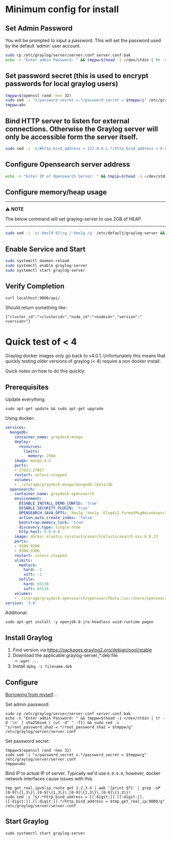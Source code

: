 # Minimum config for install

## Set Admin Password

You will be prompted to input a password. This will set the password used by the default ‘admin’ user account.

```sh
sudo cp /etc/graylog/server/server.conf server.conf.bak
echo -n "Enter admin Password: " && tmppw=$(head -1 </dev/stdin | tr -d '\n' | sha256sum | cut -d" " -f1) && sudo sed -i "s/root_password_sha2 =.*/root_password_sha2 = $tmppw/g" /etc/graylog/server/server.conf

```

## Set password secret (this is used to encrypt passwords for local graylog users)

```sh
tmppw=$(openssl rand -hex 32)
sudo sed -i "s/password_secret =.*/password_secret = $tmppw/g" /etc/graylog/server/server.conf
tmppw=abc

```

## Bind HTTP server to listen for external connections. Otherwise the Graylog server will only be accessible form the server itself.

```sh
sudo sed -i 's/#http_bind_address = 127.0.0.1.*/http_bind_address = 0.0.0.0:9000/g' /etc/graylog/server/server.conf

```

## Configure Opensearch server address

```sh
echo -n "Enter IP of Opensearch Server: " && tmpip=$(head -1 </dev/stdin) && sudo sed -i "s/#elasticsearch_hosts = .*/elasticsearch_hosts = http\:\/\/$tmpip\:9200/g" /etc/graylog/server/server.conf

```

## Configure memory/heap usage

---
⚠️ **NOTE**

The below command will set graylog-server to use 2GB of HEAP.

---

```sh
sudo sed -i 's/-Xmx[0-9]\+g /-Xmx2g /g' /etc/default/graylog-server && sudo sed -i 's/-Xms[0-9]\+g /-Xms2g /g' /etc/default/graylog-server

```

## Enable Service and Start

```sh
sudo systemctl daemon-reload
sudo systemctl enable graylog-server
sudo systemctl start graylog-server

```

## Verify Completion

```sh
curl localhost:9000/api/

```

Should return something like:

```
{"cluster_id":"<clusterid>","node_id":"<nodeid>","version":"<version>"}
```

# Quick test of < 4

Graylog docker images only go back to v4.0.1. Unfortunately this means that quickly testing older versions of graylog (< 4) require a non docker install.

Quick notes on how to do this quickly:

## Prerequisites

Update everything: 

```
sudo apt-get update && sudo apt-get upgrade
```

Using docker:

```yml
services:
  mongodb:
    container_name: graydock-mongo
    deploy:
      resources:
        limits:
          memory: 256m
    image: mongo:4.2
    ports:
    - 27021:27017
    restart: unless-stopped
    volumes:
    - ./storage/graydock-mongo/mongodb:/data/db
  opensearch:
    container_name: graydock-opensearch
    environment:
      DISABLE_INSTALL_DEMO_CONFIG: 'true'
      DISABLE_SECURITY_PLUGIN: 'true'
      OPENSEARCH_JAVA_OPTS: -Xms1g -Xmx1g -Dlog4j2.formatMsgNoLookups=true
      action.auto_create_index: 'false'
      bootstrap.memory_lock: 'true'
      discovery.type: single-node
      http.host: 0.0.0.0
    image: docker.elastic.co/elasticsearch/elasticsearch-oss:6.8.23
    ports:
    - 9200:9200
    - 9300:9300
    restart: unless-stopped
    ulimits:
      memlock:
        hard: -1
        soft: -1
      nofile:
        hard: 65536
        soft: 65536
    volumes:
    - ./storage/graydock-opensearch/opensearchdata:/usr/share/opensearch/data
version: '3.8'
```

Additional:

```
sudo apt-get install -y openjdk-8-jre-headless uuid-runtime pwgen
```

## Install Graylog

1. Find version via https://packages.graylog2.org/debian/pool/stable
2. Download the applicable graylog-server_*.deb file
    * `wget ...`
3. Install
    `dpkg -i filename.deb`

## Configure

[Borrowing from myself](https://github.com/Graylog2/se-poc-docs/blob/main/src/On%20Prem%20POC/installing%20graylog-server.md)...

Set admin password:

```
sudo cp /etc/graylog/server/server.conf server.conf.bak
echo -n "Enter admin Password: " && tmppw=$(head -1 </dev/stdin | tr -d '\n' | sha256sum | cut -d" " -f1) && sudo sed -i "s/root_password_sha2 =.*/root_password_sha2 = $tmppw/g" /etc/graylog/server/server.conf
```

Set password secret:

```
tmppw=$(openssl rand -hex 32)
sudo sed -i "s/password_secret =.*/password_secret = $tmppw/g" /etc/graylog/server/server.conf
tmppw=abc
```

Bind IP to actual IP of server. Typically we'd use `0.0.0.0`, however, docker network interfaces cause issues with this.

```
tmp_get_real_ip=$(ip route get 1.2.3.4 | awk '{print $7}' | grep -oP [0-9]\{1,3\}\.[0-9]\{1,3\}\.[0-9]\{1,3\}\.[0-9]\{1,3\})
sudo sed -i "s/.*http_bind_address = [[:digit:]].[[:digit:]].[[:digit:]].[[:digit:]].*/http_bind_address = $tmp_get_real_ip:9000/g" /etc/graylog/server/server.conf
```

## Start Graylog

```
sudo systemctl start graylog-server
```
